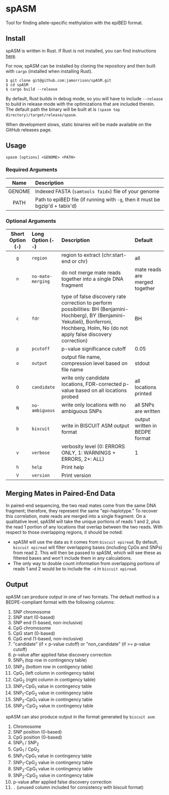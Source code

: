 # spASM

Tool for finding allele-specific methylation with the epiBED format.

## Install

spASM is written in Rust. If Rust is not installed, you can find instructions
[here](https://www.rust-lang.org/tools/install).

For now, spASM can be installed by cloning the repository and then built with `cargo` (installed when installing Rust).
```
$ git clone git@github.com:jamorrison/spASM.git
$ cd spASM
$ cargo build --release
```
By default, Rust builds in debug mode, so you will have to include `--release` to build in release mode with the
optimizations that are included therein. The default path the binary will be built at is
`(spasm top directory)/target/release/spasm`.

When development slows, static binaries will be made available on the GitHub releases page.

## Usage

```
spasm [options] <GENOME> <PATH>
```

### Required Arguments

|  Name  | Description                                                                   |
|:------:|:------------------------------------------------------------------------------|
| GENOME | Indexed FASTA (`samtools faidx`) file of your genome                          |
| PATH   | Path to epiBED file (if running with `-g`, then it must be bgzip'd + tabix'd) |

### Optional Arguments
| Short Option (`-`) | Long Option (`--`) | Description                                                                         | Default                        |
|:------------------:|:-------------------|:------------------------------------------------------------------------------------|:-------------------------------|
| `g`                | `region`           | region to extract (chr:start-end or chr)                                            | all                            |
| `n`                | `no-mate-merging`  | do not merge mate reads together into a single DNA fragment                         | mate reads are merged together |
| `c`                | `fdr`              | type of false discovery rate correction to perform possibilities: BH (Benjamini-Hochberg), BY (Benjamini-Yekutieli), Bonferroni, Hochberg, Holm, No (do not apply false discovery correction) | BH |
| `p`                | `pcutoff`          | p-value significance cutoff                                                         | 0.05                           |
| `o`                | `output`           | output file name, compression level based on file name                              | stdout                         |
| `O`                | `candidate`        | write only candidate locations, FDR-corrected p-value based on all locations probed | all locations printed          |
| `N`                | `no-ambiguous`     | write only locations with no ambiguous SNPs                                         | all SNPs are written           |
| `b`                | `biscuit`          | write in BISCUIT ASM output format                                                  | output written in BEDPE format |
| `v`                | `verbose`          | verbosity level (0: ERRORS ONLY, 1: WARNINGS + ERRORS, 2+: ALL)                     | 1                              |
| `h`                | `help`             | Print help                                                                          |                                |
| `V`                | `version`          | Print version                                                                       |                                |

## Merging Mates in Paired-End Data

In paired-end sequencing, the two read mates come from the same DNA fragment; therefore, they represent the same
"epi-haplotype." To recover this correlation, mate reads are merged into a single fragment.  On a qualitative level,
spASM will take the unique portions of reads 1 and 2, plus the read 1 portion of any locations that overlap between the
two reads. With respect to those overlapping regions, it should be noted:

  - spASM will use the data as it comes from `biscuit epiread`. By default, `biscuit epiread` will filter overlapping
  bases (including CpGs and SNPs) from read 2. This will then be passed to spASM, which will see these as filtered bases
  and won't include them in any calculations.
  - The only way to double count information from overlapping portions of reads 1 and 2 would be to include the `-d` in
  `biscuit epiread`.

## Output

spASM can produce output in one of two formats. The default method is a BEDPE-compliant format with the following
columns:

  1. SNP chromosome
  2. SNP start (0-based)
  3. SNP end (1-based, non-inclusive)
  4. CpG chromosome
  5. CpG start (0-based)
  6. CpG end (1-based, non-inclusive)
  7. "candidate" (if < p-value cutoff) or "non_candidate" (if >= p-value cutoff)
  8. p-value after applied false discovery correction
  9. SNP<sub>1</sub> (top row in contingency table)
  10. SNP<sub>2</sub> (bottom row in contigency table)
  11. CpG<sub>1</sub> (left column in contingency table)
  12. CpG<sub>2</sub> (right column in contigency table)
  13. SNP<sub>1</sub>-CpG<sub>1</sub> value in contingency table
  14. SNP<sub>1</sub>-CpG<sub>2</sub> value in contingency table
  15. SNP<sub>2</sub>-CpG<sub>1</sub> value in contingency table
  16. SNP<sub>2</sub>-CpG<sub>2</sub> value in contingency table

spASM can also produce output in the format generated by `biscuit asm`:

  1. Chromosome
  2. SNP position (0-based)
  3. CpG position (0-based)
  4. SNP<sub>1</sub> / SNP<sub>2</sub>
  5. CpG<sub>1</sub> / CpG<sub>2</sub>
  6. SNP<sub>1</sub>-CpG<sub>1</sub> value in contingency table
  7. SNP<sub>1</sub>-CpG<sub>2</sub> value in contingency table
  8. SNP<sub>2</sub>-CpG<sub>1</sub> value in contingency table
  9. SNP<sub>2</sub>-CpG<sub>2</sub> value in contingency table
  10. p-value after applied false discovery correction
  11. `.` (unused column included for consistency with biscuit format)
